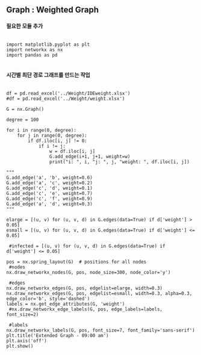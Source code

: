 ## Graph : Weighted Graph

#### 필요한 모듈 추가
<pre>
<code>
import matplotlib.pyplot as plt
import networkx as nx
import pandas as pd
</code>
</pre>

#### 시간별 최단 경로 그래프를 만드는 작업
<pre>
<code>
df = pd.read_excel('../Weight/IDEweight.xlsx')
#df = pd.read_excel('../Weight/weight.xlsx')

G = nx.Graph()

degree = 100

for i in range(0, degree):
    for j in range(0, degree):
        if df.iloc[i, j] != 0:
            if i != j:
                w = df.iloc[i, j]
                G.add_edge(i+1, j+1, weight=w)
                print("i: ", i, "j: ", j, "weight: ", df.iloc[i, j])

"""
G.add_edge('a', 'b', weight=0.6)
G.add_edge('a', 'c', weight=0.2)
G.add_edge('c', 'd', weight=0.1)
G.add_edge('c', 'e', weight=0.7)
G.add_edge('c', 'f', weight=0.9)
G.add_edge('a', 'd', weight=0.3)
"""

elarge = [(u, v) for (u, v, d) in G.edges(data=True) if d['weight'] > 0.05]
esmall = [(u, v) for (u, v, d) in G.edges(data=True) if d['weight'] <= 0.05]

 #infected = [(u, v) for (u, v, d) in G.edges(data=True) if d['weight'] <= 0.05]

pos = nx.spring_layout(G)  # positions for all nodes
 #nodes
nx.draw_networkx_nodes(G, pos, node_size=300, node_color='y')

 #edges
nx.draw_networkx_edges(G, pos, edgelist=elarge, width=0.3)
nx.draw_networkx_edges(G, pos, edgelist=esmall, width=0.3, alpha=0.3, edge_color='b', style='dashed')
labels = nx.get_edge_attributes(G, 'weight')
 #nx.draw_networkx_edge_labels(G, pos, edge_labels=labels, font_size=2)

 #labels
nx.draw_networkx_labels(G, pos, font_size=7, font_family='sans-serif')
plt.title('Extended Graph - 09:00 am')
plt.axis('off')
plt.show()
</code>
</pre>
